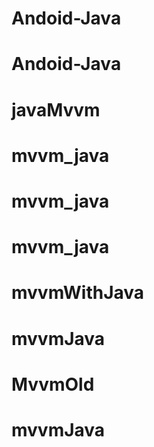 # Andoid-Java
# Andoid-Java
# javaMvvm
# mvvm_java
# mvvm_java
# mvvm_java
# mvvmWithJava
# mvvmJava
# MvvmOld
# mvvmJava
